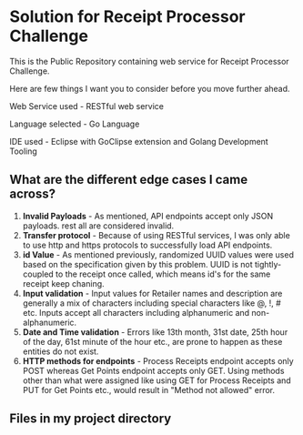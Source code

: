 # Solution for Receipt Processor Challenge
This is the Public Repository containing web service for Receipt Processor Challenge.

Here are few things I want you to consider before you move further ahead.

Web Service used - RESTful web service

Language selected - Go Language

IDE used - Eclipse with GoClipse extension and Golang Development Tooling

## What are the different edge cases I came across?

1. **Invalid Payloads** - As mentioned, API endpoints accept only JSON payloads. rest all are considered invalid.
2. **Transfer protocol** - Because of using RESTful services, I was only able to use http and https protocols to successfully load API endpoints.
3. **id Value** - As mentioned previously, randomized UUID values were used based on the specification given by this problem. UUID is not tightly-coupled to the receipt once called, which means id's for the same receipt keep chaning.
4. **Input validation** - Input values for Retailer names and description are generally a mix of characters including special characters like @, !, # etc. Inputs accept all characters including alphanumeric and non-alphanumeric.
5. **Date and Time validation** - Errors like 13th month, 31st date, 25th hour of the day, 61st minute of the hour etc., are prone to happen as these entities do not exist.
6. **HTTP methods for endpoints** - Process Receipts endpoint accepts only POST whereas Get Points endpoint accepts only GET. Using methods other than what were assigned like using GET for Process Receipts and PUT for Get Points etc., would result in "Method not allowed" error. 

## Files in my project directory
